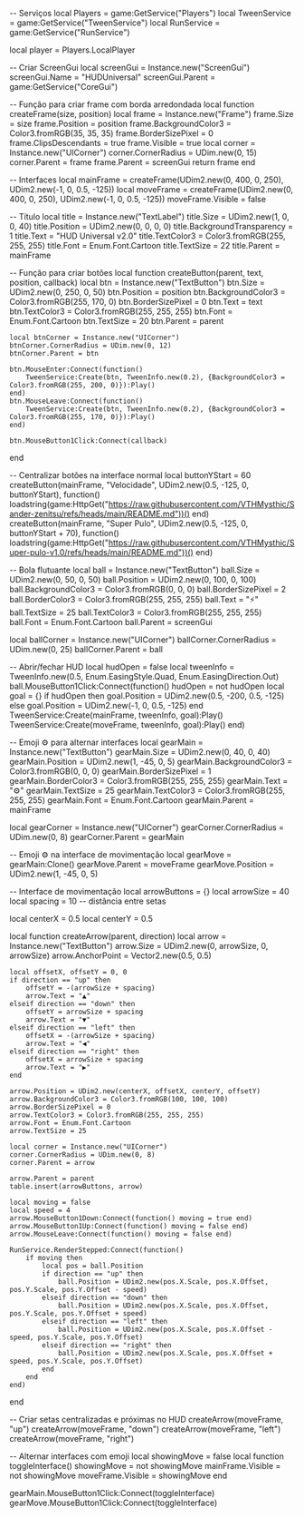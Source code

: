 -- Serviços
local Players = game:GetService("Players")
local TweenService = game:GetService("TweenService")
local RunService = game:GetService("RunService")

local player = Players.LocalPlayer

-- Criar ScreenGui
local screenGui = Instance.new("ScreenGui")
screenGui.Name = "HUDUniversal"
screenGui.Parent = game:GetService("CoreGui")

-- Função para criar frame com borda arredondada
local function createFrame(size, position)
    local frame = Instance.new("Frame")
    frame.Size = size
    frame.Position = position
    frame.BackgroundColor3 = Color3.fromRGB(35, 35, 35)
    frame.BorderSizePixel = 0
    frame.ClipsDescendants = true
    frame.Visible = true
    local corner = Instance.new("UICorner")
    corner.CornerRadius = UDim.new(0, 15)
    corner.Parent = frame
    frame.Parent = screenGui
    return frame
end

-- Interfaces
local mainFrame = createFrame(UDim2.new(0, 400, 0, 250), UDim2.new(-1, 0, 0.5, -125))
local moveFrame = createFrame(UDim2.new(0, 400, 0, 250), UDim2.new(-1, 0, 0.5, -125))
moveFrame.Visible = false

-- Título
local title = Instance.new("TextLabel")
title.Size = UDim2.new(1, 0, 0, 40)
title.Position = UDim2.new(0, 0, 0, 0)
title.BackgroundTransparency = 1
title.Text = "HUD Universal v2.0"
title.TextColor3 = Color3.fromRGB(255, 255, 255)
title.Font = Enum.Font.Cartoon
title.TextSize = 22
title.Parent = mainFrame

-- Função para criar botões
local function createButton(parent, text, position, callback)
    local btn = Instance.new("TextButton")
    btn.Size = UDim2.new(0, 250, 0, 50)
    btn.Position = position
    btn.BackgroundColor3 = Color3.fromRGB(255, 170, 0)
    btn.BorderSizePixel = 0
    btn.Text = text
    btn.TextColor3 = Color3.fromRGB(255, 255, 255)
    btn.Font = Enum.Font.Cartoon
    btn.TextSize = 20
    btn.Parent = parent

    local btnCorner = Instance.new("UICorner")
    btnCorner.CornerRadius = UDim.new(0, 12)
    btnCorner.Parent = btn

    btn.MouseEnter:Connect(function()
        TweenService:Create(btn, TweenInfo.new(0.2), {BackgroundColor3 = Color3.fromRGB(255, 200, 0)}):Play()
    end)
    btn.MouseLeave:Connect(function()
        TweenService:Create(btn, TweenInfo.new(0.2), {BackgroundColor3 = Color3.fromRGB(255, 170, 0)}):Play()
    end)

    btn.MouseButton1Click:Connect(callback)
end

-- Centralizar botões na interface normal
local buttonYStart = 60
createButton(mainFrame, "Velocidade", UDim2.new(0.5, -125, 0, buttonYStart), function()
    loadstring(game:HttpGet("https://raw.githubusercontent.com/VTHMysthic/Sander-zenitsu/refs/heads/main/README.md"))()
end)
createButton(mainFrame, "Super Pulo", UDim2.new(0.5, -125, 0, buttonYStart + 70), function()
    loadstring(game:HttpGet("https://raw.githubusercontent.com/VTHMysthic/Super-pulo-v1.0/refs/heads/main/README.md"))()
end)

-- Bola flutuante
local ball = Instance.new("TextButton")
ball.Size = UDim2.new(0, 50, 0, 50)
ball.Position = UDim2.new(0, 100, 0, 100)
ball.BackgroundColor3 = Color3.fromRGB(0, 0, 0)
ball.BorderSizePixel = 2
ball.BorderColor3 = Color3.fromRGB(255, 255, 255)
ball.Text = "⚡️"
ball.TextSize = 25
ball.TextColor3 = Color3.fromRGB(255, 255, 255)
ball.Font = Enum.Font.Cartoon
ball.Parent = screenGui

local ballCorner = Instance.new("UICorner")
ballCorner.CornerRadius = UDim.new(0, 25)
ballCorner.Parent = ball

-- Abrir/fechar HUD
local hudOpen = false
local tweenInfo = TweenInfo.new(0.5, Enum.EasingStyle.Quad, Enum.EasingDirection.Out)
ball.MouseButton1Click:Connect(function()
    hudOpen = not hudOpen
    local goal = {}
    if hudOpen then
        goal.Position = UDim2.new(0.5, -200, 0.5, -125)
    else
        goal.Position = UDim2.new(-1, 0, 0.5, -125)
    end
    TweenService:Create(mainFrame, tweenInfo, goal):Play()
    TweenService:Create(moveFrame, tweenInfo, goal):Play()
end)

-- Emoji ⚙️ para alternar interfaces
local gearMain = Instance.new("TextButton")
gearMain.Size = UDim2.new(0, 40, 0, 40)
gearMain.Position = UDim2.new(1, -45, 0, 5)
gearMain.BackgroundColor3 = Color3.fromRGB(0, 0, 0)
gearMain.BorderSizePixel = 1
gearMain.BorderColor3 = Color3.fromRGB(255, 255, 255)
gearMain.Text = "⚙️"
gearMain.TextSize = 25
gearMain.TextColor3 = Color3.fromRGB(255, 255, 255)
gearMain.Font = Enum.Font.Cartoon
gearMain.Parent = mainFrame

local gearCorner = Instance.new("UICorner")
gearCorner.CornerRadius = UDim.new(0, 8)
gearCorner.Parent = gearMain

-- Emoji ⚙️ na interface de movimentação
local gearMove = gearMain:Clone()
gearMove.Parent = moveFrame
gearMove.Position = UDim2.new(1, -45, 0, 5)

-- Interface de movimentação
local arrowButtons = {}
local arrowSize = 40
local spacing = 10 -- distância entre setas

local centerX = 0.5
local centerY = 0.5

local function createArrow(parent, direction)
    local arrow = Instance.new("TextButton")
    arrow.Size = UDim2.new(0, arrowSize, 0, arrowSize)
    arrow.AnchorPoint = Vector2.new(0.5, 0.5)

    local offsetX, offsetY = 0, 0
    if direction == "up" then
        offsetY = -(arrowSize + spacing)
        arrow.Text = "▲"
    elseif direction == "down" then
        offsetY = arrowSize + spacing
        arrow.Text = "▼"
    elseif direction == "left" then
        offsetX = -(arrowSize + spacing)
        arrow.Text = "◀"
    elseif direction == "right" then
        offsetX = arrowSize + spacing
        arrow.Text = "▶"
    end

    arrow.Position = UDim2.new(centerX, offsetX, centerY, offsetY)
    arrow.BackgroundColor3 = Color3.fromRGB(100, 100, 100)
    arrow.BorderSizePixel = 0
    arrow.TextColor3 = Color3.fromRGB(255, 255, 255)
    arrow.Font = Enum.Font.Cartoon
    arrow.TextSize = 25

    local corner = Instance.new("UICorner")
    corner.CornerRadius = UDim.new(0, 8)
    corner.Parent = arrow

    arrow.Parent = parent
    table.insert(arrowButtons, arrow)

    local moving = false
    local speed = 4
    arrow.MouseButton1Down:Connect(function() moving = true end)
    arrow.MouseButton1Up:Connect(function() moving = false end)
    arrow.MouseLeave:Connect(function() moving = false end)

    RunService.RenderStepped:Connect(function()
        if moving then
            local pos = ball.Position
            if direction == "up" then
                ball.Position = UDim2.new(pos.X.Scale, pos.X.Offset, pos.Y.Scale, pos.Y.Offset - speed)
            elseif direction == "down" then
                ball.Position = UDim2.new(pos.X.Scale, pos.X.Offset, pos.Y.Scale, pos.Y.Offset + speed)
            elseif direction == "left" then
                ball.Position = UDim2.new(pos.X.Scale, pos.X.Offset - speed, pos.Y.Scale, pos.Y.Offset)
            elseif direction == "right" then
                ball.Position = UDim2.new(pos.X.Scale, pos.X.Offset + speed, pos.Y.Scale, pos.Y.Offset)
            end
        end
    end)
end

-- Criar setas centralizadas e próximas no HUD
createArrow(moveFrame, "up")
createArrow(moveFrame, "down")
createArrow(moveFrame, "left")
createArrow(moveFrame, "right")

-- Alternar interfaces com emoji
local showingMove = false
local function toggleInterface()
    showingMove = not showingMove
    mainFrame.Visible = not showingMove
    moveFrame.Visible = showingMove
end

gearMain.MouseButton1Click:Connect(toggleInterface)
gearMove.MouseButton1Click:Connect(toggleInterface)

